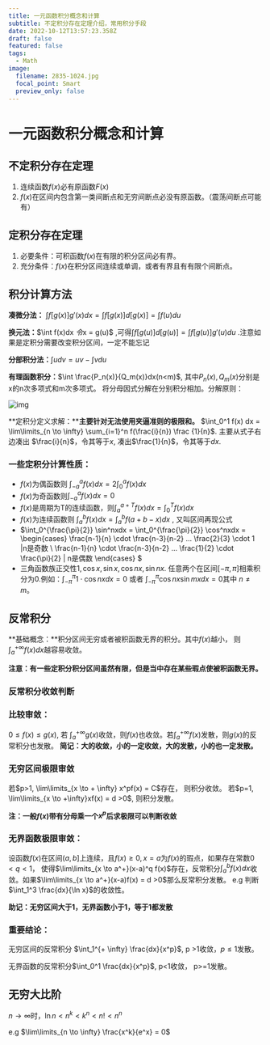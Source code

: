 ```yaml
---
title: 一元函数积分概念和计算
subtitle: 不定积分存在定理介绍，常用积分手段
date: 2022-10-12T13:57:23.358Z
draft: false
featured: false
tags:
  - Math
image:
  filename: 2835-1024.jpg
  focal_point: Smart
  preview_only: false
---
```

# 一元函数积分概念和计算

## 不定积分存在定理

1. 连续函数$f(x)$必有原函数$F(x)$
2. $f(x)$在区间内包含第一类间断点和无穷间断点必没有原函数。（震荡间断点可能有）

## 定积分存在定理

1. 必要条件：可积函数$f(x)$在有限的积分区间必有界。
2. 充分条件：$f(x)$在积分区间连续或单调，或者有界且有有限个间断点。



## 积分计算方法

**凑微分法：** $\int f[g(x)]g'(x)dx = \int f[g(x)]d[g(x)] = \int f(u)du$

**换元法：**$\int f(x)dx $令$x = g(u)$ ,可得$\int f[g(u)]d[g(u)] = \int f[g(u)]g'(u)du$ .注意如果是定积分需要改变积分区间，一定不能忘记

**分部积分法：**$\int udv = uv - \int vdu$

**有理函数积分：**$\int \frac{P_n(x)}{Q_m(x)}dx(n<m)$, 其中$P_n(x),Q_m(x)$分别是x的n次多项式和m次多项式。 将分母因式分解在分别积分相加。分解原则：

![img](picture/2835-1024.jpg)

**定积分定义求解：****主要针对无法使用夹逼准则的极限和。**  $\int_0^1 f(x) dx = \lim\limits_{n \to \infty} \sum_{i=1}^n f(\frac{i}{n}) \frac {1}{n}$.  主要从式子右边凑出 $\frac{i}{n}$，令其等于$x$, 凑出$\frac{1}{n}$，令其等于$dx$.



### 一些定积分计算性质：

* $f(x)$为偶函数则 $\int_{-a}^a f(x)dx = 2\int_0^a f(x)dx$
* $f(x)$为奇函数则$\int_{-a}^a f(x)dx = 0$
* $f(x)$是周期为T的连续函数，则$\int_a^{a+T}f(x)dx = \int_0^T f(x)dx$
* $f(x)$为连续函数则 $\int_a^bf(x)dx = \int_a^bf(a+b-x)dx$ , 又叫区间再现公式
* $\int_0^{\frac{\pi}{2}} \sin^nxdx = \int_0^{\frac{\pi}{2}} \cos^nxdx = \begin{cases} \frac{n-1}{n} \cdot \frac{n-3}{n-2} ... \frac{2}{3} \cdot 1 |n是奇数 \\ \frac{n-1}{n} \cdot \frac{n-3}{n-2} ... \frac{1}{2} \cdot \frac{\pi}{2} | n是偶数 \end{cases}  $
* 三角函数族正交性${1,\cos x, \sin x,\cos n x, \sin n x}$. 任意两个在区间$[-\pi , \pi]$相乘积分为0.例如：$\int_{- \pi}^{\pi} 1 \cdot \cos nx dx = 0$ 或者 $\int_{- \pi}^{\pi} \cos nx \sin mx dx = 0$其中 $n \neq m$。

## 反常积分

**基础概念：**积分区间无穷或者被积函数无界的积分。其中$f(x)$越小， 则$\int_a^{+ \infty}f(x)dx$越容易收敛。

**注意：有一些定积分积分区间虽然有限，但是当中存在某些瑕点使被积函数无界。**

### 反常积分收敛判断

### 	**比较审敛：**

$0 \leq f(x) \leq g(x)$, 若 $\int_a^{+ \infty}g(x)$收敛，则$f(x)$也收敛。若$\int_a^{+ \infty}f(x)$发散，则$g(x)$的反常积分也发散。 **简记：大的收敛，小的一定收敛，大的发散，小的也一定发散。**

### **无穷区间极限审敛**

若$p>1, \lim\limits_{x \to + \infty} x^pf(x) = C$存在， 则积分收敛。 若$p=1, \lim\limits_{x \to +\infty}xf(x) = d >0$, 则积分发散。

 **注：一般$f(x)$带有分母乘一个$x^p$后求极限可以判断收敛**

### 	**无界函数极限审敛：**

 设函数$f(x)$在区间$(a,b]$上连续，且$f(x) \ge 0, x=a$为$f(x)$的瑕点，如果存在常数$0<q<1$， 使得$\lim\limits_{x \to a^+}(x-a)^q f(x)$存在，反常积分$\int_a^bf(x)dx$收敛。如果$\lim\limits_{x \to a^+}(x-a)f(x) = d >0$那么反常积分发散。 e.g 判断$\int_1^3 \frac{dx}{\ln x}$的收敛性。

**助记：无穷区间大于1，无界函数小于1，等于1都发散**

### 重要结论：

无穷区间的反常积分 $\int_1^{+ \infty} \frac{dx}{x^p}$, p >1收敛，$p \leq 1$发散。

无界函数的反常积分$\int_0^1 \frac{dx}{x^p}$, p<1收敛， p>=1发散。

## **无穷大比阶**

$n \to \infty$时，$\ln n < n^k < k^n < n! < n^n$

 e.g $\lim\limits_{n \to \infty} \frac{x^k}{e^x} = 0$
